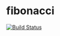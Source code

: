 # fibonacci
[![Build Status](http://43.205.88.27/buildStatus/icon?job=fibonacci)](http://43.205.88.27/job/fibonacci/)
